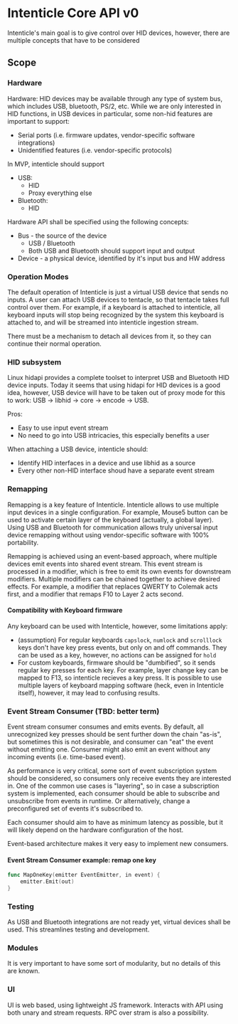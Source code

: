 # Intenticle Core API v0

Intenticle's main goal is to give control over HID devices, however, there are multiple concepts that have to be considered

## Scope

### Hardware

Hardware: HID devices may be available through any type of system bus, which includes USB, bluetooth, PS/2, etc. While we are only interested in HID functions, in USB devices in particular, some non-hid features are important to support:
* Serial ports (i.e. firmware updates, vendor-specific software integrations)
* Unidentified features (i.e. vendor-specific protocols)

In MVP, intenticle should support
* USB:
    * HID
    * Proxy everything else
* Bluetooth:
  * HID

Hardware API shall be specified using the following concepts:
* Bus - the source of the device
    * USB / Bluetooth
    * Both USB and Bluetooth should support input and output
* Device - a physical device, identified by it's input bus and HW address

### Operation Modes

The default operation of Intenticle is just a virtual USB device that sends no inputs. A user can attach USB devices to tentacle, so that tentacle takes full control over them. For example, if a keyboard is attached to intenticle, all keyboard inputs will stop being recognized by the system this keyboard is attached to, and will be streamed into intenticle ingestion stream.

There must be a mechanism to detach all devices from it, so they can continue their normal operation.

### HID subsystem

Linux hidapi provides a complete toolset to interpret USB and Bluetooth HID device inputs. Today it seems that using hidapi for HID devices is a good idea, however, USB device will have to be taken out of proxy mode for this to work: USB -> libhid -> core -> encode -> USB.

Pros:
* Easy to use input event stream
* No need to go into USB intricacies, this especially benefits a user

When attaching a USB device, intenticle should:
* Identify HID interfaces in a device and use libhid as a source
* Every other non-HID interface shoud have a separate event stream

### Remapping

Remapping is a key feature of Intenticle. Intenticle allows to use multiple input devices in a single configuration. For example, Mouse5 button can be used to activate certain layer of the keyboard (actually, a global layer). Using USB and Bluetooth for communication allows truly universal input device remapping without using vendor-specific software with 100% portability.

Remapping is achieved using an event-based approach, where multiple devices emit events into shared event stream. This event stream is processed in a modifier, which is free to emit its own events for downstream modifiers. Multiple modifiers can be chained together to achieve desired effects. For example, a modifier that replaces QWERTY to Colemak acts first, and a modifier that remaps F10 to Layer 2 acts second.

#### Compatibility with Keyboard firmware

Any keyboard can be used with Intenticle, however, some limitations apply:
* (assumption) For regular keyboards `capslock`, `numlock` and `scrolllock` keys don't have key press events, but only on and off commands. They can be used as a key, however, no actions can be assigned for `hold`
* For custom keyboards, firmware should be "dumbified", so it sends regular key presses for each key. For example, layer change key can be mapped to F13, so intenticle recieves a key press. It is possible to use multiple layers of keyboard mapping software (heck, even in Intenticle itself), however, it may lead to confusing results.

### Event Stream Consumer (TBD: better term)

Event stream consumer consumes and emits events. By default, all unrecognized key presses should be sent further down the chain "as-is", but sometimes this is not desirable, and consumer can "eat" the event without emitting one. Consumer might also emit an event without any incoming events (i.e. time-based event).

As performance is very critical, some sort of event subscription system should be considered, so consumers only receive events they are interested in. One of the common use cases is "layering", so in case a subscription system is implemented, each consumer should be able to subscribe and unsubscribe from events in runtime. Or alternatively, change a preconfigured set of events it's subscribed to.

Each consumer should aim to have as minimum latency as possible, but it will likely depend on the hardware configuration of the host. 

Event-based architecture makes it very easy to implement new consumers.

#### Event Stream Consumer example: remap one key


```go
func MapOneKey(emitter EventEmitter, in event) {
    emitter.Emit(out)
}
```


### Testing

As USB and Bluetooth integrations are not ready yet, virtual devices shall be used. This streamlines testing and development.


### Modules

It is very important to have some sort of modularity, but no details of this are known.

### UI

UI is web based, using lightweight JS framework. Interacts with API using both unary and stream requests. RPC over stram is also a possibility.

